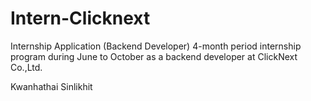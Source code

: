 # Intern-Clicknext
Internship Application (Backend Developer)
4-month period internship program during June to October as a backend developer at ClickNext Co.,Ltd.

Kwanhathai Sinlikhit

